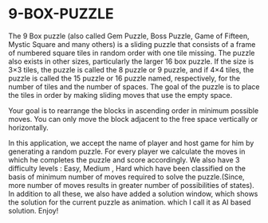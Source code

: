 # 9-BOX-PUZZLE

The 9 Box puzzle (also called Gem Puzzle, Boss Puzzle, Game of Fifteen, Mystic Square and many others) is a sliding puzzle that consists of a frame of numbered square tiles in random order with one tile missing.
The puzzle also exists in other sizes, particularly the larger 16 box puzzle.
If the size is 3×3 tiles, the puzzle is called the 8 puzzle or 9 puzzle, and if 4×4 tiles, the puzzle is called the 15 puzzle or 16 puzzle named, respectively, for the number of tiles and the number of spaces.
The goal of the puzzle is to place the tiles in order by making sliding moves that use the empty space.
    
Your goal is to rearrange the blocks in ascending order in minimum possible moves.
You can only move the block adjacent to the free space vertically or horizontally.

In this application, we accept the name of player and host game for him by generating a random puzzle. For every player we calculate the moves in which he completes the puzzle and score accordingly.
We also have 3 difficulty levels : Easy, Medium , Hard which have been classified on the basis of minimum number of moves required to solve the puzzle.(Since, more number of moves results in greater number of possibilities of states).
In addition to all these, we also have added a solution window, which shows the solution for the current puzzle as animation. which I call it as AI based solution.
Enjoy!
